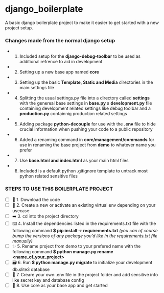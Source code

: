 # django_boilerplate

A basic django boilerplate project to make it easier to get started with a new project setup.

### Changes made from the normal django setup

   * 1. Included setup for the **django-debug-toolbar** to be used as additional refrence to aid in development
   * 2. Setting up a new base app named **core**
   * 3. Setting up the basic **Template, Static and Media** directories in the main settings file
   * 4. Splitting the usual settings.py file into a directory called **settings** with the genereal base settings in **base.py** a **development.py** file containing development related settings like debug toolbar and a **production.py** containnig production related settings
   * 5. Adding package **python-decouple** for use with the **.env** file to hide crucial information when pushing your code to a public repository
   * 6. Added a renaming command in **core/management/commands** for use in renaming the base project from **demo** to whatever name you prefer
   * 7. Use **base.html and index.html** as your main html files
   * 8. Included is a default python .gitignore template to untrack most python related sensitive files

### STEPS TO USE THIS BOILERPLATE PROJECT

   * [ ] 📝 1. Download the code
   * [ ] 🔎 2. Create a new or activate an existing virtual env depending on your usecase
   * [ ] ➡️ 3. cd into the project directory
   * [ ] ⌨️ 4. Install the dependencies listed in the requirements.txt file with the following command
      **\$ pip install -r requirements.txt**
      _(you can of course bump the versions of any package you'd like in the requirements.txt file manually)_
   * [ ] ✨ 5. Rename project from demo to your prefered name with the following command
      **\$ python manage.py rename <name_of_your_project>**
   * [ ] 🗃 6. Run **\$ python manage.py migrate** to initialize your development db.slite3 database
   * [ ] 🙈 7. Creare your own .env file in the project folder and add sensitive info like secret key and database config
   * [ ] 🚀 8. Use core as your base app and get started
